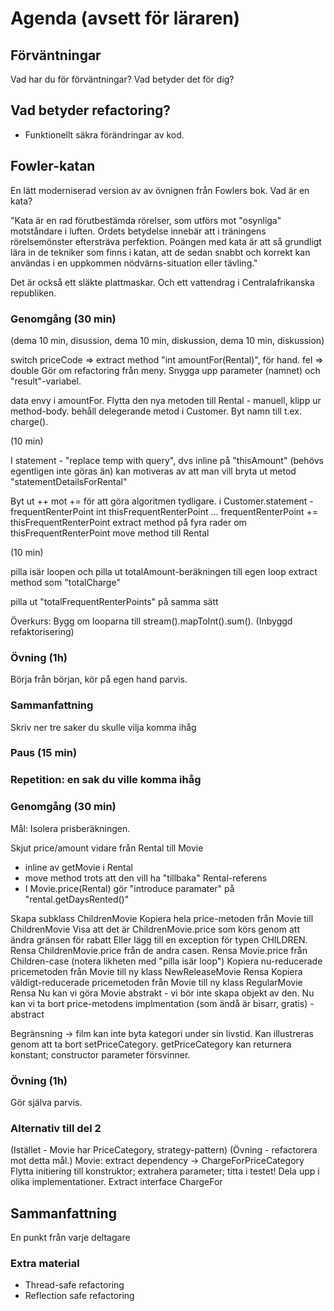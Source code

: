 # Agenda (avsett för läraren)

## Förväntningar

Vad har du för förväntningar?
Vad betyder det för dig?

## Vad betyder refactoring? 

* Funktionellt säkra förändringar av kod.

## Fowler-katan

En lätt moderniserad version av av övnignen från Fowlers bok.
Vad är en kata?

"Kata är en rad förutbestämda rörelser, som utförs mot "osynliga" motståndare i luften.
Ordets betydelse innebär att i träningens rörelsemönster eftersträva perfektion.
Poängen med kata är att så grundligt lära in de tekniker som finns i katan,
att de sedan snabbt och korrekt kan användas i en uppkommen nödvärns-situation eller tävling."

Det är också ett släkte plattmaskar. Och ett vattendrag i Centralafrikanska republiken.

### Genomgång (30 min)

(dema 10 min, disussion, dema 10 min, diskussion, dema 10 min, diskussion)

switch priceCode => extract method "int amountFor(Rental)", för hand.
fel => double
Gör om refactoring från meny.
Snygga upp parameter (namnet) och "result"-variabel.

data envy i amountFor.
Flytta den nya metoden till Rental - manuell, klipp ur method-body.
behåll delegerande metod i Customer.
Byt namn till t.ex. charge().

(10 min)

I statement - "replace temp with query", dvs inline på "thisAmount"
  (behövs egentligen inte göras än)
  kan motiveras av att man vill bryta ut metod "statementDetailsForRental"

Byt ut ++ mot += för att göra algoritmen tydligare.
i Customer.statement - frequentRenterPoint
int thisFrequentRenterPoint
...
frequentRenterPoint += thisFrequentRenterPoint
 extract method på fyra rader om thisFrequentRenterPoint
move method till Rental

(10 min)

pilla isär loopen och pilla ut totalAmount-beräkningen till egen loop
extract method som "totalCharge"

pilla ut "totalFrequentRenterPoints" på samma sätt

Överkurs: Bygg om looparna till stream().mapToInt().sum(). (Inbyggd refaktorisering)

### Övning (1h)

Börja från början, kör på egen hand parvis.

### Sammanfattning

Skriv ner tre saker du skulle vilja komma ihåg

### Paus (15 min)

### Repetition: en sak du ville komma ihåg

### Genomgång (30 min)

Mål: Isolera prisberäkningen.

Skjut price/amount vidare från Rental till Movie
* inline av getMovie i Rental
* move method trots att den vill ha "tillbaka" Rental-referens
* I Movie.price(Rental) gör "introduce paramater" på "rental.getDaysRented()"

Skapa subklass ChildrenMovie
Kopiera hela price-metoden från Movie till ChildrenMovie
Visa att det är ChildrenMovie.price som körs genom att ändra gränsen för rabatt
Eller lägg till en exception för typen CHILDREN.
Rensa ChildrenMovie.price från de andra casen.
Rensa Movie.price från Children-case
(notera likheten med "pilla isär loop")
Kopiera nu-reducerade pricemetoden från Movie till ny klass NewReleaseMovie
Rensa
Kopiera väldigt-reducerade pricemetoden från Movie till ny klass RegularMovie
Rensa
Nu kan vi göra Movie abstrakt - vi bör inte skapa objekt av den.
Nu kan vi ta bort price-metodens implmentation (som ändå är bisarr, gratis) - abstract

Begränsning -> film kan inte byta kategori under sin livstid.
Kan illustreras genom att ta bort setPriceCategory.
getPriceCategory kan returnera konstant; constructor parameter försvinner. 

### Övning (1h)

Gör själva parvis.

### Alternativ till del 2

(Istället - Movie har PriceCategory, strategy-pattern)
(Övning - refactorera mot detta mål.)
Movie: extract dependency -> ChargeForPriceCategory
Flytta initiering till konstruktor; extrahera parameter; titta i testet!
Dela upp i olika implementationer.
Extract interface ChargeFor

## Sammanfattning 

En punkt från varje deltagare

### Extra material

- Thread-safe refactoring
- Reflection safe refactoring
